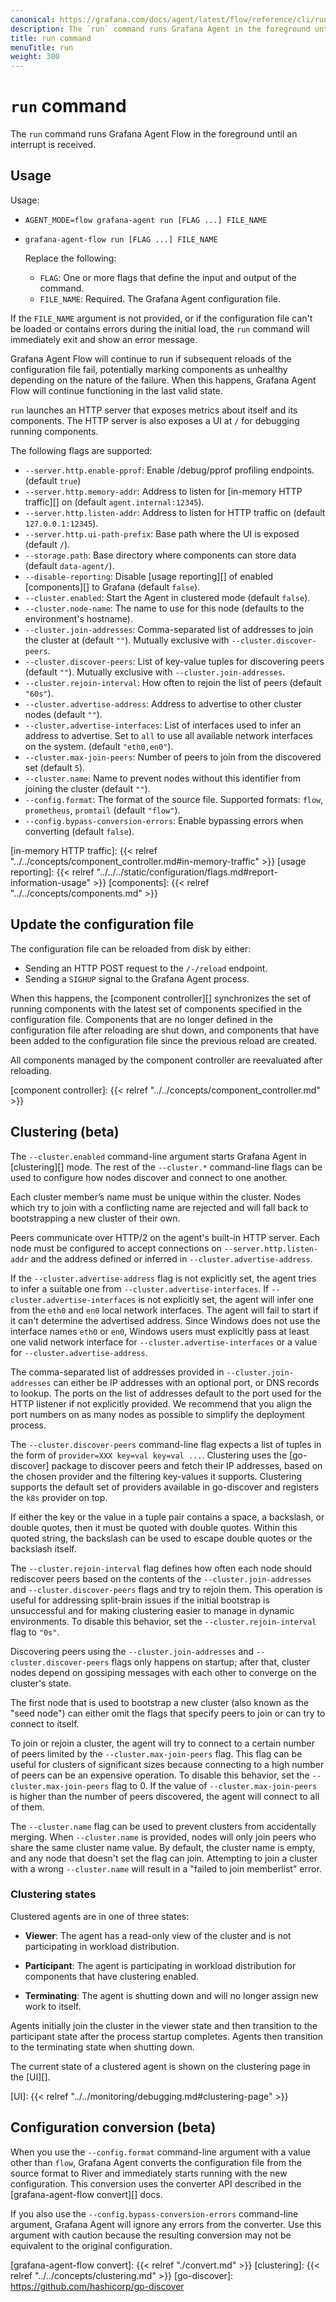 ```yaml
---
canonical: https://grafana.com/docs/agent/latest/flow/reference/cli/run/
description: The `run` command runs Grafana Agent in the foreground until an interrupt is received.
title: run command
menuTitle: run
weight: 300
---
```


# `run` command

The `run` command runs Grafana Agent Flow in the foreground until an
interrupt is received.

## Usage

Usage:

* `AGENT_MODE=flow grafana-agent run [FLAG ...] FILE_NAME`
* `grafana-agent-flow run [FLAG ...] FILE_NAME`

   Replace the following:

   * `FLAG`: One or more flags that define the input and output of the command.
   * `FILE_NAME`: Required. The Grafana Agent configuration file.

If the `FILE_NAME` argument is not provided, or if the configuration file can't be loaded or 
contains errors during the initial load, the `run` command will immediately exit and show an error message.

Grafana Agent Flow will continue to run if subsequent reloads of the configuration
file fail, potentially marking components as unhealthy depending on the nature
of the failure. When this happens, Grafana Agent Flow will continue functioning
in the last valid state.

`run` launches an HTTP server that exposes metrics about itself and its
components. The HTTP server is also exposes a UI at `/` for debugging
running components.

The following flags are supported:

* `--server.http.enable-pprof`: Enable /debug/pprof profiling endpoints. (default `true`)
* `--server.http.memory-addr`: Address to listen for [in-memory HTTP traffic][] on
  (default `agent.internal:12345`).
* `--server.http.listen-addr`: Address to listen for HTTP traffic on (default `127.0.0.1:12345`).
* `--server.http.ui-path-prefix`: Base path where the UI is exposed (default `/`).
* `--storage.path`: Base directory where components can store data (default `data-agent/`).
* `--disable-reporting`: Disable [usage reporting][] of enabled [components][] to Grafana (default `false`).
* `--cluster.enabled`: Start the Agent in clustered mode (default `false`).
* `--cluster.node-name`: The name to use for this node (defaults to the environment's hostname).
* `--cluster.join-addresses`: Comma-separated list of addresses to join the cluster at (default `""`). Mutually exclusive with `--cluster.discover-peers`.
* `--cluster.discover-peers`: List of key-value tuples for discovering peers (default `""`). Mutually exclusive with `--cluster.join-addresses`.
* `--cluster.rejoin-interval`: How often to rejoin the list of peers (default `"60s"`).
* `--cluster.advertise-address`: Address to advertise to other cluster nodes (default `""`).
* `--cluster.advertise-interfaces`: List of interfaces used to infer an address to advertise. Set to `all` to use all available network interfaces on the system. (default `"eth0,en0"`).
* `--cluster.max-join-peers`: Number of peers to join from the discovered set (default `5`).
* `--cluster.name`: Name to prevent nodes without this identifier from joining the cluster (default `""`).
* `--config.format`: The format of the source file. Supported formats: `flow`, `prometheus`, `promtail` (default `"flow"`).
* `--config.bypass-conversion-errors`: Enable bypassing errors when converting (default `false`).

[in-memory HTTP traffic]: {{< relref "../../concepts/component_controller.md#in-memory-traffic" >}}
[usage reporting]: {{< relref "../../../static/configuration/flags.md#report-information-usage" >}}
[components]: {{< relref "../../concepts/components.md" >}}

## Update the configuration file

The configuration file can be reloaded from disk by either:

* Sending an HTTP POST request to the `/-/reload` endpoint.
* Sending a `SIGHUP` signal to the Grafana Agent process.

When this happens, the [component controller][] synchronizes the set of running
components with the latest set of components specified in the configuration file.
Components that are no longer defined in the configuration file after reloading are
shut down, and components that have been added to the configuration file since the
previous reload are created.

All components managed by the component controller are reevaluated after
reloading.

[component controller]: {{< relref "../../concepts/component_controller.md" >}}

## Clustering (beta)

The `--cluster.enabled` command-line argument starts Grafana Agent in
[clustering][] mode. The rest of the `--cluster.*` command-line flags can be
used to configure how nodes discover and connect to one another.

Each cluster member’s name must be unique within the cluster. Nodes which try
to join with a conflicting name are rejected and will fall back to
bootstrapping a new cluster of their own.

Peers communicate over HTTP/2 on the agent's built-in HTTP server. Each node
must be configured to accept connections on `--server.http.listen-addr` and the
address defined or inferred in `--cluster.advertise-address`.

If the `--cluster.advertise-address` flag is not explicitly set, the agent
tries to infer a suitable one from `--cluster.advertise-interfaces`.
If `--cluster.advertise-interfaces` is not explicitly set, the agent will
infer one from the `eth0` and `en0` local network interfaces.
The agent will fail to start if it can't determine the advertised address.
Since Windows does not use the interface names `eth0` or `en0`, Windows users must explicitly pass
at least one valid network interface for `--cluster.advertise-interfaces` or a value for `--cluster.advertise-address`.

The comma-separated list of addresses provided in `--cluster.join-addresses`
can either be IP addresses with an optional port, or DNS records to lookup.
The ports on the list of addresses default to the port used for the HTTP
listener if not explicitly provided. We recommend that you
align the port numbers on as many nodes as possible to simplify the deployment
process.

The `--cluster.discover-peers` command-line flag expects a list of tuples in
the form of `provider=XXX key=val key=val ...`. Clustering uses the
[go-discover] package to discover peers and fetch their IP addresses, based
on the chosen provider and the filtering key-values it supports. Clustering
supports the default set of providers available in go-discover and registers
the `k8s` provider on top.

If either the key or the value in a tuple pair contains a space, a backslash, or
double quotes, then it must be quoted with double quotes. Within this quoted
string, the backslash can be used to escape double quotes or the backslash
itself.

The `--cluster.rejoin-interval` flag defines how often each node should
rediscover peers based on the contents of the `--cluster.join-addresses` and
`--cluster.discover-peers` flags and try to rejoin them.  This operation
is useful for addressing split-brain issues if the initial bootstrap is
unsuccessful and for making clustering easier to manage in dynamic
environments. To disable this behavior, set the `--cluster.rejoin-interval`
flag to `"0s"`.

Discovering peers using the `--cluster.join-addresses` and
`--cluster.discover-peers` flags only happens on startup; after that, cluster
nodes depend on gossiping messages with each other to converge on the cluster's
state.

The first node that is used to bootstrap a new cluster (also known as
the "seed node") can either omit the flags that specify peers to join or can
try to connect to itself.

To join or rejoin a cluster, the agent will try to connect to a certain number of peers limited by the `--cluster.max-join-peers` flag.
This flag can be useful for clusters of significant sizes because connecting to a high number of peers can be an expensive operation.
To disable this behavior, set the `--cluster.max-join-peers` flag to 0.
If the value of `--cluster.max-join-peers` is higher than the number of peers discovered, the agent will connect to all of them.

The `--cluster.name` flag can be used to prevent clusters from accidentally merging.
When `--cluster.name` is provided, nodes will only join peers who share the same cluster name value.
By default, the cluster name is empty, and any node that doesn't set the flag can join.
Attempting to join a cluster with a wrong `--cluster.name` will result in a "failed to join memberlist" error.

### Clustering states

Clustered agents are in one of three states:

* **Viewer**: The agent has a read-only view of the cluster and is not
  participating in workload distribution.

* **Participant**: The agent is participating in workload distribution for
  components that have clustering enabled.

* **Terminating**: The agent is shutting down and will no longer assign new
  work to itself.

Agents initially join the cluster in the viewer state and then transition to
the participant state after the process startup completes. Agents then
transition to the terminating state when shutting down.

The current state of a clustered agent is shown on the clustering page in the
[UI][].

[UI]: {{< relref "../../monitoring/debugging.md#clustering-page" >}}

## Configuration conversion (beta)

When you use the `--config.format` command-line argument with a value
other than `flow`, Grafana Agent converts the configuration file from
the source format to River and immediately starts running with the new
configuration. This conversion uses the converter API described in the
[grafana-agent-flow convert][] docs.

If you also use the `--config.bypass-conversion-errors` command-line argument,
Grafana Agent will ignore any errors from the converter. Use this argument
with caution because the resulting conversion may not be equivalent to the
original configuration.

[grafana-agent-flow convert]: {{< relref "./convert.md" >}}
[clustering]:  {{< relref "../../concepts/clustering.md" >}}
[go-discover]: https://github.com/hashicorp/go-discover
